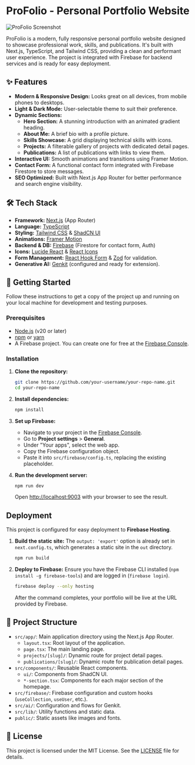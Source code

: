 # ProFolio - Personal Portfolio Website

![ProFolio Screenshot](https://res.cloudinary.com/dxifwkrow/image/upload/v1761969533/Portfolio_v5uhir.png)

ProFolio is a modern, fully responsive personal portfolio website designed to showcase professional work, skills, and publications. It's built with Next.js, TypeScript, and Tailwind CSS, providing a clean and performant user experience. The project is integrated with Firebase for backend services and is ready for easy deployment.

## ✨ Features

-   **Modern & Responsive Design:** Looks great on all devices, from mobile phones to desktops.
-   **Light & Dark Mode:** User-selectable theme to suit their preference.
-   **Dynamic Sections:**
    -   **Hero Section:** A stunning introduction with an animated gradient heading.
    -   **About Me:** A brief bio with a profile picture.
    -   **Skills Showcase:** A grid displaying technical skills with icons.
    -   **Projects:** A filterable gallery of projects with dedicated detail pages.
    -   **Publications:** A list of publications with links to view them.
-   **Interactive UI:** Smooth animations and transitions using Framer Motion.
-   **Contact Form:** A functional contact form integrated with Firebase Firestore to store messages.
-   **SEO Optimized:** Built with Next.js App Router for better performance and search engine visibility.

## 🛠️ Tech Stack

-   **Framework:** [Next.js](https://nextjs.org/) (App Router)
-   **Language:** [TypeScript](https://www.typescriptlang.org/)
-   **Styling:** [Tailwind CSS](https://tailwindcss.com/) & [ShadCN UI](https://ui.shadcn.com/)
-   **Animations:** [Framer Motion](https://www.framer.com/motion/)
-   **Backend & DB:** [Firebase](https://firebase.google.com/) (Firestore for contact form, Auth)
-   **Icons:** [Lucide React](https://lucide.dev/) & [React Icons](https://react-icons.github.io/react-icons/)
-   **Form Management:** [React Hook Form](https://react-hook-form.com/) & [Zod](https://zod.dev/) for validation.
-   **Generative AI:** [Genkit](https://firebase.google.com/docs/genkit) (configured and ready for extension).

## 🚀 Getting Started

Follow these instructions to get a copy of the project up and running on your local machine for development and testing purposes.

### Prerequisites

-   [Node.js](https://nodejs.org/) (v20 or later)
-   [npm](https://www.npmjs.com/) or [yarn](https://yarnpkg.com/)
-   A Firebase project. You can create one for free at the [Firebase Console](https://console.firebase.google.com/).

### Installation

1.  **Clone the repository:**
    ```bash
    git clone https://github.com/your-username/your-repo-name.git
    cd your-repo-name
    ```

2.  **Install dependencies:**
    ```bash
    npm install
    ```

3.  **Set up Firebase:**
    -   Navigate to your project in the [Firebase Console](https://console.firebase.google.com/).
    -   Go to **Project settings** > **General**.
    -   Under "Your apps", select the web app.
    -   Copy the Firebase configuration object.
    -   Paste it into `src/firebase/config.ts`, replacing the existing placeholder.

4.  **Run the development server:**
    ```bash
    npm run dev
    ```
    Open [http://localhost:9003](http://localhost:9003) with your browser to see the result.

## Deployment

This project is configured for easy deployment to **Firebase Hosting**.

1.  **Build the static site:**
    The `output: 'export'` option is already set in `next.config.ts`, which generates a static site in the `out` directory.
    ```bash
    npm run build
    ```

2.  **Deploy to Firebase:**
    Ensure you have the Firebase CLI installed (`npm install -g firebase-tools`) and are logged in (`firebase login`).
    ```bash
    firebase deploy --only hosting
    ```
    After the command completes, your portfolio will be live at the URL provided by Firebase.

## 📂 Project Structure

-   `src/app/`: Main application directory using the Next.js App Router.
    -   `layout.tsx`: Root layout of the application.
    -   `page.tsx`: The main landing page.
    -   `projects/[slug]/`: Dynamic route for project detail pages.
    -   `publications/[slug]/`: Dynamic route for publication detail pages.
-   `src/components/`: Reusable React components.
    -   `ui/`: Components from ShadCN UI.
    -   `*-section.tsx`: Components for each major section of the homepage.
-   `src/firebase/`: Firebase configuration and custom hooks (`useCollection`, `useUser`, etc.).
-   `src/ai/`: Configuration and flows for Genkit.
-   `src/lib/`: Utility functions and static data.
-   `public/`: Static assets like images and fonts.

## 📄 License

This project is licensed under the MIT License. See the [LICENSE](LICENSE) file for details.

